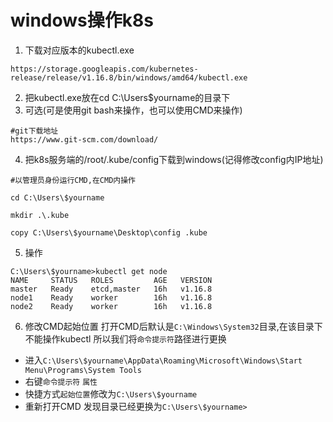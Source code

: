 # windows操作k8s
1. 下载对应版本的kubectl.exe
```
https://storage.googleapis.com/kubernetes-release/release/v1.16.8/bin/windows/amd64/kubectl.exe
```
2. 把kubectl.exe放在cd C:\Users\$yourname的目录下
3. 可选(可是使用git bash来操作，也可以使用CMD来操作)
```
#git下载地址
https://www.git-scm.com/download/
```
4. 把k8s服务端的/root/.kube/config下载到windows(记得修改config内IP地址)
```
#以管理员身份运行CMD,在CMD内操作

cd C:\Users\$yourname

mkdir .\.kube

copy C:\Users\$yourname\Desktop\config .kube
```
5. 操作
```
C:\Users\$yourname>kubectl get node
NAME     STATUS   ROLES         AGE   VERSION
master   Ready    etcd,master   16h   v1.16.8
node1    Ready    worker        16h   v1.16.8
node2    Ready    worker        16h   v1.16.8
```
6. 修改CMD起始位置
打开CMD后默认是`C:\Windows\System32`目录,在该目录下不能操作kubectl
所以我们将`命令提示符`路径进行更换
- 进入`C:\Users\$yourname\AppData\Roaming\Microsoft\Windows\Start Menu\Programs\System Tools`
- 右键`命令提示符` `属性`
- 快捷方式`起始位置`修改为`C:\Users\$yourname`
- 重新打开CMD  发现目录已经更换为`C:\Users\$yourname>`

